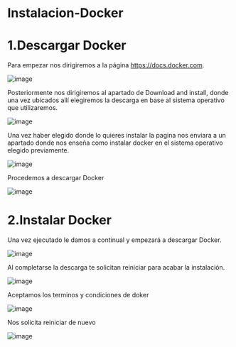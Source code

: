 # Instalacion-Docker

# 1.Descargar Docker
Para empezar nos dirigiremos a la página https://docs.docker.com.

![image](https://user-images.githubusercontent.com/91616284/167696698-f5ba8142-0018-4f75-b8de-2689f1537ac0.png)

Posteriormente nos dirigiremos al apartado de Download and install, donde una vez ubicados allí elegiremos la descarga en base al sistema operativo que utilizaremos.

![image](https://user-images.githubusercontent.com/91616284/167696907-3eba25df-ac23-4386-9e5e-9f62c9c5887e.png)


Una vez haber elegido donde lo quieres instalar la pagina nos enviara a un apartado donde nos enseña como instalar docker en el sistema operativo elegido previamente.

![image](https://user-images.githubusercontent.com/91616284/167697581-acae0e2c-4b68-408c-9e63-760c1383a3c0.png)

Procedemos a descargar Docker

![image](https://user-images.githubusercontent.com/91616284/167697999-39ebde11-2a23-4b1a-8d42-04a0aaa7f4bb.png)

# 2.Instalar Docker

Una vez ejecutado le damos a continual y empezará a descargar Docker.

![image](https://user-images.githubusercontent.com/91616284/167699139-78e9aefc-76ea-448d-890a-742c906fb884.png)


Al completarse la descarga te solicitan reiniciar para acabar la instalación.

![image](https://user-images.githubusercontent.com/91616284/167699361-e1e49ab7-2e6b-4d38-827e-442a3fa98f8d.png)

Aceptamos los terminos y condiciones de doker

![image](https://user-images.githubusercontent.com/91616284/167700321-6eef1965-2d88-4090-8380-d0fd2164884f.png)

Nos solicita reiniciar de nuevo

![image](https://user-images.githubusercontent.com/91616284/167700685-02d080b7-27ae-4564-90e0-edd388e0d9db.png)
